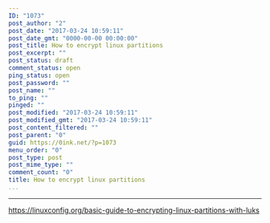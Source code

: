 ```yaml
---
ID: "1073"
post_author: "2"
post_date: "2017-03-24 10:59:11"
post_date_gmt: "0000-00-00 00:00:00"
post_title: How to encrypt linux partitions
post_excerpt: ""
post_status: draft
comment_status: open
ping_status: open
post_password: ""
post_name: ""
to_ping: ""
pinged: ""
post_modified: "2017-03-24 10:59:11"
post_modified_gmt: "2017-03-24 10:59:11"
post_content_filtered: ""
post_parent: "0"
guid: https://0ink.net/?p=1073
menu_order: "0"
post_type: post
post_mime_type: ""
comment_count: "0"
title: How to encrypt linux partitions
...
```

---

https://linuxconfig.org/basic-guide-to-encrypting-linux-partitions-with-luks

